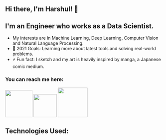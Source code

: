 ## Hi there, I'm Harshul! 👋 

## I'm an Engineer who works as a Data Scientist.

- My interests are in Machine Learning, Deep Learning, Computer Vision and Natural Language Processing.
- 🥅 2021 Goals: Learning more about latest tools and solving real-world problems.
- ⚡ Fun fact: I sketch and my art is heavily inspired by manga, a Japanese comic medium.


### You can reach me here:

<p align = "left">
  <a href = "https://www.linkedin.com/in/harshulkuhar/"><img src = "https://img.shields.io/badge/LinkedIn-0077B5?style=for-the-badge&logo=linkedin&logoColor=white" width = 87></a>
  <a href="https://github.com/harshulkuhar"> <img src = "https://img.shields.io/badge/GitHub-100000?style=for-the-badge&logo=github&logoColor=white" width = 74></a>
  <a href="https://www.instagram.com/harsh.oof/"> <img src = "https://img.shields.io/badge/Instagram-E4405F?style=for-the-badge&logo=instagram&logoColor=white" width = 95></a>
</p>

## Technologies Used:
